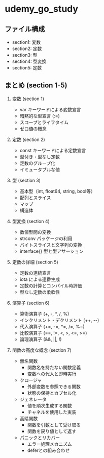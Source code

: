# udemy_go_study

## ファイル構成
- section1: 変数
- section2: 定数
- section3: 型
- section4: 型変換
- section5: 定数

## まとめ (section 1-5)

1. 変数 (section 1)
   - var キーワードによる変数宣言
   - 暗黙的な型宣言 (:=)
   - スコープとライフタイム
   - ゼロ値の概念

2. 定数 (section 2)
   - const キーワードによる定数宣言
   - 型付き・型なし定数
   - 定数のグループ化
   - イミュータブルな値

3. 型 (section 3)
   - 基本型（int, float64, string, bool等）
   - 配列とスライス
   - マップ
   - 構造体

4. 型変換 (section 4)
   - 数値型間の変換
   - strconv パッケージの利用
   - バイトスライスと文字列の変換
   - interface{} 型と型アサーション

5. 定数の詳細 (section 5)
   - 定数の連続宣言
   - iota による連番生成
   - 定数の計算とコンパイル時評価
   - 型なし定数の柔軟性

6. 演算子 (section 6)
   - 算術演算子 (+, -, *, /, %)
   - インクリメント・デクリメント (++, --)
   - 代入演算子 (+=, -=, *=, /=, %=)
   - 比較演算子 (==, !=, <, >, <=, >=)
   - 論理演算子 (&&, ||, !)

7. 関数の高度な概念 (section 7)
   - 無名関数
     - 関数名を持たない関数定義
     - 変数への代入と即時実行
   - クロージャ
     - 外部変数を参照できる関数
     - 状態の保持とカプセル化
   - ジェネレータ
     - 値を順次生成する関数
     - チャネルを使用した実装
   - 高階関数
     - 関数を引数として受け取る
     - 関数を戻り値として返す
   - パニックとリカバー
     - エラー処理メカニズム
     - deferとの組み合わせ
